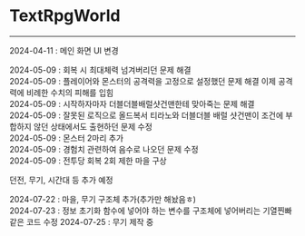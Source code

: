 # TextRpgWorld
<hr>
2024-04-11 : 메인 화면 UI 변경

2024-05-09 : 회복 시 최대체력 넘겨버리던 문제 해결<br>
2024-05-09 : 플레이어와 몬스터의 공격력을 고정으로 설정했던 문제 해결 이제 공격력에 비례한 수치의 피해를 입힘<br>
2024-05-09 : 시작하자마자 더블더블배럴샷건맨한테 맞아죽는 문제 해결<br>
2024-05-09 : 잘못된 로직으로 올드복서 티라노와 더블더블 배럴 샷건맨이 조건에 부합하지 않던 상태에서도 출현하던 문제 수정<br>
2024-05-09 : 몬스터 2마리 추가<br>
2024-05-09 : 경험치 관련하여 음수로 나오던 문제 수정<br>
2024-05-09 : 전투당 회복 2회 제한
마을 구상

던전, 무기, 시간대 등 추가 예정

2024-07-22 : 마을, 무기 구조체 추가(추가만 해놨음ㅎ)<br>
2024-07-23 : 정보 초기화 함수에 넣어야 하는 변수를 구조체에 넣어버리는 기열찐빠같은 코드 수정
2024-07-25 : 무기 제작 중
